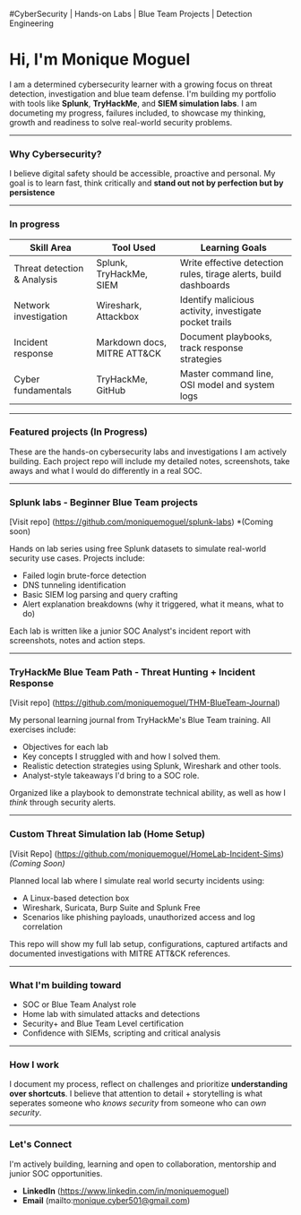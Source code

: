 #CyberSecurity | Hands-on Labs | Blue Team Projects | Detection Engineering 


# Hi, I'm Monique Moguel
I am a determined cybersecurity learner with a growing focus on threat detection, investigation and blue team defense. I'm building my portfolio with tools like **Splunk**, **TryHackMe**, and **SIEM simulation labs**. I am documeting my progress, failures included, to showcase my thinking, growth and readiness to solve real-world security problems. 

----
### Why Cybersecurity?
I believe digital safety should be accessible, proactive and personal. My goal is to learn fast, think critically and **stand out not by perfection but by persistence**

----
### In progress

|Skill Area                    |Tool Used                           |Learning Goals                                                    |
|------------------------------|------------------------------------|------------------------------------------------------------------|
|Threat detection & Analysis   | Splunk, TryHackMe, SIEM            | Write effective detection rules, tirage alerts, build dashboards |
|Network investigation         | Wireshark, Attackbox               | Identify malicious activity, investigate pocket trails           |
|Incident response             | Markdown docs, MITRE ATT&CK        | Document playbooks, track response strategies                    |
|Cyber fundamentals            | TryHackMe, GitHub                  | Master command line, OSI model and system logs                   |

----
### Featured projects (In Progress)
These are the hands-on cybersecurity labs and investigations I am actively building. Each project repo will include my detailed notes, screenshots, take aways and what I would do differently in a real SOC. 

----

### Splunk labs - Beginner Blue Team projects
[Visit repo] (https://github.com/moniquemoguel/splunk-labs) *(Coming soon)

Hands on lab series using free Splunk datasets to simulate real-world security use cases. Projects include:
- Failed login brute-force detection
- DNS tunneling identification
- Basic SIEM log parsing and query crafting
- Alert explanation breakdowns (why it triggered, what it means, what to do)

Each lab is written like a junior SOC Analyst's incident report with screenshots, notes and action steps. 

----

### TryHackMe Blue Team Path - Threat Hunting + Incident Response 
[Visit repo] (https://github.com/moniquemoguel/THM-BlueTeam-Journal)

My personal learning journal from TryHackMe's Blue Team training. All exercises include:
- Objectives for each lab
- Key concepts I struggled with and how I solved them.
- Realistic detection strategies using Splunk, Wireshark and other tools.
- Analyst-style takeaways I'd bring to a SOC role.

Organized like a playbook to demonstrate technical ability, as well as how I *think* through security alerts. 

----

### Custom Threat Simulation lab (Home Setup)
[Visit Repo] (https://github.com/moniquemoguel/HomeLab-Incident-Sims) *(Coming Soon)*

Planned local lab where I simulate real world securty incidents using:

- A Linux-based detection box
- Wireshark, Suricata, Burp Suite and Splunk Free
- Scenarios like phishing payloads, unauthorized access and log correlation

This repo will show my full lab setup, configurations, captured artifacts and documented investigations with MITRE ATT&CK references. 

----

### What I'm building toward
- SOC or Blue Team Analyst role
- Home lab with simulated attacks and detections
- Security+ and Blue Team Level certification
- Confidence with SIEMs, scripting and critical analysis

----

### How I work

I document my process, reflect on challenges and prioritize **understanding over shortcuts**. I believe that attention to detail + storytelling is what seperates someone who *knows security* from someone who can *own security*. 

----

### Let's Connect
I'm actively building, learning and open to collaboration, mentorship and junior SOC opportunities. 

 - **LinkedIn** (https://www.linkedin.com/in/moniquemoguel)
 - **Email** (mailto:monique.cyber501@gmail.com)





